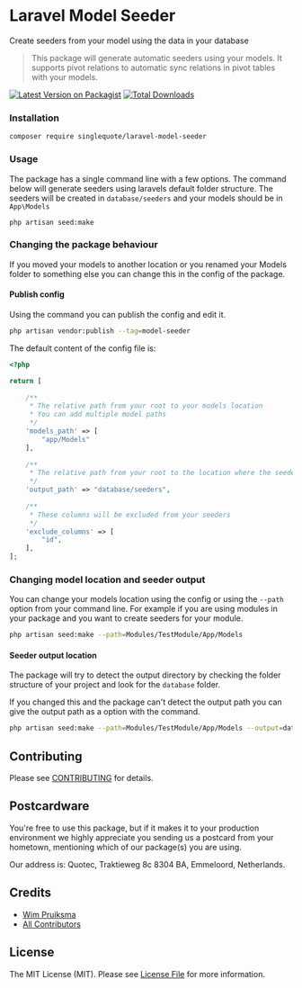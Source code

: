 # Laravel Model Seeder
Create seeders from your model using the data in your database

>This package will generate automatic seeders using your models. It supports pivot relations to automatic sync relations in pivot tables with your models. 

[![Latest Version on Packagist](https://img.shields.io/packagist/v/singlequote/laravel-model-seeder.svg?style=flat-square)](https://packagist.org/packages/singlequote/laravel-model-seeder)
[![Total Downloads](https://img.shields.io/packagist/dt/singlequote/laravel-model-seeder.svg?style=flat-square)](https://packagist.org/packages/singlequote/laravel-model-seeder)


### Installation
```console
composer require singlequote/laravel-model-seeder
```

### Usage
The package has a single command line with a few options.
The command below will generate seeders using laravels default folder structure.
The seeders will be created in `database/seeders` and your models should be in `App\Models`
```bahs
php artisan seed:make
```

### Changing the package behaviour
If you moved your models to another location or you renamed your Models folder to something else you can change this in the config of the package.

#### Publish config
Using the command you can publish the config and edit it.

```bash
php artisan vendor:publish --tag=model-seeder
```

The default content of the config file is:
```php
<?php

return [
    
    /**
     * The relative path from your root to your models location
     * You can add multiple model paths
     */
    'models_path' => [
        "app/Models"
    ],
    
    /**
     * The relative path from your root to the location where the seeders will be generated
     */
    'output_path' => "database/seeders",
    
    /**
     * These columns will be excluded from your seeders
     */
    'exclude_columns' => [
        "id",
    ],    
];
```

### Changing model location and seeder output
You can change your models location using the config or using the `--path` option from your command line.
For example if you are using modules in your package and you want to create seeders for your module.
```bash
php artisan seed:make --path=Modules/TestModule/App/Models
```
#### Seeder output location
The package will try to detect the output directory by checking the folder structure of your project and look for the `database` folder.

If you changed this and the package can't detect the output path you can give the output path as a option with the command.

```bash
php artisan seed:make --path=Modules/TestModule/App/Models --output=database/seeders
```


## Contributing

Please see [CONTRIBUTING](CONTRIBUTING.md) for details.

## Postcardware

You're free to use this package, but if it makes it to your production environment we highly appreciate you sending us a postcard from your hometown, mentioning which of our package(s) you are using.

Our address is: Quotec, Traktieweg 8c 8304 BA, Emmeloord, Netherlands.

## Credits

- [Wim Pruiksma](https://github.com/wimurk)
- [All Contributors](../../contributors)

## License

The MIT License (MIT). Please see [License File](LICENSE.md) for more information.
